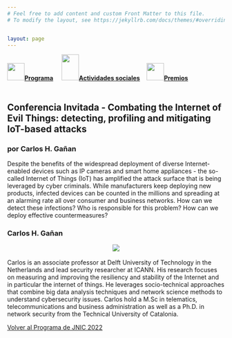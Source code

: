 ```yaml
---
# Feel free to add content and custom Front Matter to this file.
# To modify the layout, see https://jekyllrb.com/docs/themes/#overriding-theme-defaults   mediante este [enlace](https://easychair.org/conferences/?conf=jnic2019).    


layout: page
---
```


<div class="text-center">
<a href="{{site.url}}/programa"><img src="{{site.url}}/images/IcoPrograma.jpg" class="img-circle" 	width="40" height="40"><strong>Programa</strong></a> &nbsp;&nbsp;&nbsp;
<a href="{{site.url}}/actividades-sociales"><img src="{{site.url}}/images/IcoActividades.jpg" class="img-circle" 	width="40" height="60"><strong>Actividades sociales</strong></a>&nbsp;&nbsp;&nbsp;
<a href="{{site.url}}/premios"><img src="{{site.url}}/images/IcoPremios.jpg" class="img-circle" 	width="40" height="40"><strong>Premios</strong></a>&nbsp;&nbsp;&nbsp;
<!--<a href="{{site.url}}/track-transferencia" class=""><img src="{{site.url}}/images/IcoTrackTX.jpg" class="img-circle" 	width="40" height="40"><strong>Track de Transferencia</strong></a> -->
</div><br>

## Conferencia Invitada - Combating the Internet of Evil Things: detecting, profiling and mitigating IoT-based attacks
### por Carlos H. Gañan

Despite the benefits of the widespread deployment of diverse Internet-enabled devices such as IP cameras and smart home appliances - the so-called Internet of Things (IoT) has amplified the attack surface that is being leveraged by cyber criminals. While manufacturers keep deploying new products, infected devices can be counted in the millions and spreading at an alarming rate all over consumer and business networks. How can we detect these infections? Who is responsible for this problem? How can we deploy effective countermeasures?

### Carlos H. Gañan
<center>
<img src= "{{site.url}}/images/carlos.jpg">
</center>
<br>
Carlos is an associate professor at Delft University of Technology in the Netherlands and lead security researcher at ICANN. His research focuses on measuring and improving the resiliency and stability of the Internet and in particular the internet of things. He leverages socio-technical approaches that combine big data analysis techniques and network science methods to understand cybersecurity issues.  Carlos hold a M.Sc in telematics, telecommunications and business administration as well as a Ph.D. in network security from the Technical University of Catalonia. 

[Volver al Programa de JNIC 2022](https://2022.jnic.es/programa28)
